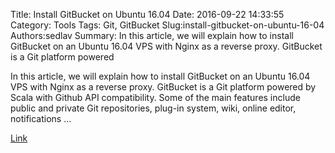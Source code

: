 Title: Install GitBucket on Ubuntu 16.04
Date: 2016-09-22 14:33:55
Category: Tools
Tags: Git, GitBucket
Slug:install-gitbucket-on-ubuntu-16-04
Authors:sedlav
Summary: In this article, we will explain how to install GitBucket on an Ubuntu 16.04 VPS with Nginx as a reverse proxy. GitBucket is a Git platform powered

> 
In this article, we will explain how to install GitBucket on an Ubuntu 16.04 VPS with Nginx as a reverse proxy. GitBucket is a Git platform powered by Scala with Github API compatibility. Some of the main features include public and private Git repositories, plug-in system, wiki, online editor, notifications …

[Link](https://www.rosehosting.com/blog/install-gitbucket-on-ubuntu-16-04/)
